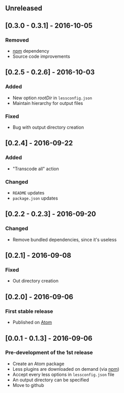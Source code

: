 ## Unreleased

## [0.3.0 - 0.3.1] - 2016-10-05
### Removed
 * [npm](https://www.npmjs.com/package/npm) dependency
 * Source code improvements

## [0.2.5 - 0.2.6] - 2016-10-03
### Added
 * New option *rootDir* in `lessconfig.json`
 * Maintain hierarchy for output files

### Fixed
 * Bug with output directory creation

## [0.2.4] - 2016-09-22
### Added
 * "Transcode all" action

### Changed
 * `README` updates
 * `package.json` updates

## [0.2.2 - 0.2.3] - 2016-09-20
### Changed
 * Remove bundled dependencies, since it's useless

## [0.2.1]  - 2016-09-08
### Fixed
 * Out directory creation

## [0.2.0] - 2016-09-06
### First stable release
 * Published on [Atom](https://atom.io/)

## [0.0.1 - 0.1.3] - 2016-09-06
### Pre-development of the 1st release
 * Create an Atom package
 * Less plugins are downloaded on demand (via [npm](https://www.npmjs.com/package/npm))
 * Accept every less options in `lessconfig.json` file
 * An output directory can be specified
 * Move to github
